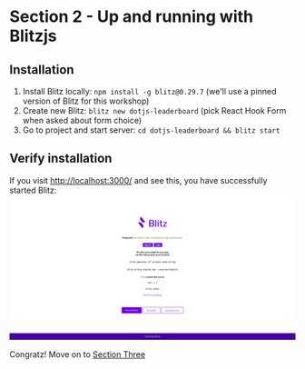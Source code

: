 # Section 2 - Up and running with Blitzjs
## Installation
1) Install Blitz locally: `npm install -g blitz@0.29.7` (we'll use a pinned version of Blitz for this workshop)
2) Create new Blitz: `blitz new dotjs-leaderboard` (pick React Hook Form when asked about form choice)
3) Go to project and start server: `cd dotjs-leaderboard && blitz start`

## Verify installation
If you visit [http://localhost:3000/](http://localhost:3000/) and see this, you have successfully started Blitz:
![Success!](./blitz.png)

Congratz! Move on to [Section Three](../three)